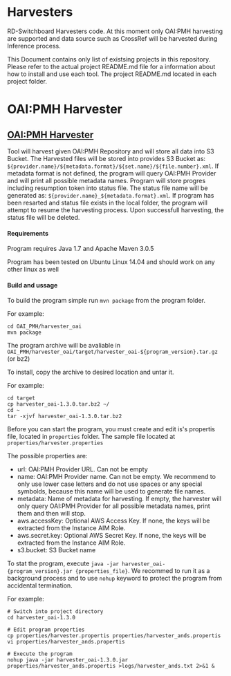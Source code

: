 # Harvesters

RD-Switchboard Harvesters code. At this moment only OAI:PMH harvesting are supported and data source such as CrossRef will be harvested during Inference process. 

This Document contains only list of existsing projects in this repository. Please refer to the 
actual project README.md file for a information about how to install and use each tool. The project README.md 
located in each project folder.

# OAI:PMH Harvester

## [OAI:PMH Harvester](https://github.com/rd-switchboard/Harvesters/tree/master/OAI_PMH/harvester_oai)

Tool will harvest given OAI:PMH Repository and will store all data into S3 Bucket. The Harvested files will be stored into provides S3 Bucket as: `${provider.name}/${metadata.format}/${set.name}/${file.number}.xml`. If metadata format is not defined, the program will query OAI:PMH Provider and will print all possible metadata names. Program will store progres including resumption token into status file. The status file name will be generated as: `${provider.name}_${metadata.format}.xml`. If program has been resarted and status file exists in the local folder, the program will attempt to resume the harvesting process. Upon successfull harvesting, the status file will be deleted.

#### Requirements

Program requires Java 1.7 and Apache Maven 3.0.5

Program has been tested on Ubuntu Linux 14.04 and should work on any other linux as well

#### Build and ussage

To build the program simple run `mvn package` from the program folder.

For example:

```
cd OAI_PMH/harvester_oai
mvn package
```

The program archive will be avaliable in `OAI_PMH/harvester_oai/target/harvester_oai-${program_version}.tar.gz` (or bz2)

To install, copy the archive to desired location and untar it.

For example:

```
cd target
cp harvester_oai-1.3.0.tar.bz2 ~/
cd ~
tar -xjvf harvester_oai-1.3.0.tar.bz2
```

Before you can start the program, you must create and edit is's propertis file, located in `properties` folder. The sample file located at `properties/harvester.properties`

The possible properties are:

* url: OAI:PMH Provider URL. Can not be empty
* name: OAI:PMH Provider name. Can not be empty. We recommend to only use lower case letters and do not use spaces or any special symbolds, because this name will be used to generate file names.
* metadata: Name of metadata for harvesting. If empty, the harvester will only query OAI:PMH Provider for all possible metadata names, print them and then will stop. 
* aws.accessKey: Optional AWS Access Key. If none, the keys will be extracted from the Instance AIM Role.
* aws.secret.key: Optional AWS Secret Key. If none, the keys will be extracted from the Instance AIM Role.
* s3.bucket: S3 Bucket name

To stat the program, execute `java -jar harvester_oai-{program_version}.jar {properties_file}`. We recommed to run it as a background process and to use `nohup` keyword to protect the program from accidental termination.

For example:

```
# Switch into project directory
cd harvester_oai-1.3.0

# Edit program properties
cp properties/harvester.propertis properties/harvester_ands.propertis
vi properties/harvester_ands.propertis

# Execute the program
nohup java -jar harvester_oai-1.3.0.jar properties/harvester_ands.propertis >logs/harvester_ands.txt 2>&1 &
```

